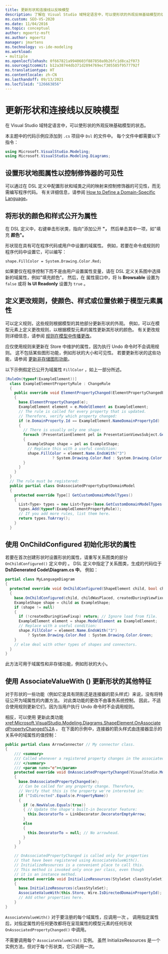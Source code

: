 ```yaml
---
title: 更新形状和连接线以反映模型
description: 了解在 Visual Studio 域特定语言中，可以使形状的外观反映基础模型的状态。
ms.custom: SEO-VS-2020
ms.date: 11/04/2016
ms.topic: conceptual
author: mgoertz-msft
ms.author: mgoertz
manager: jmartens
ms.technology: vs-ide-modeling
ms.workload:
- multiple
ms.openlocfilehash: 0f667821a9940603f887850a9b26fc1d8ca2f073
ms.sourcegitcommit: b12a38744db371d2894769ecf305585f9577792f
ms.translationtype: HT
ms.contentlocale: zh-CN
ms.lasthandoff: 09/13/2021
ms.locfileid: "126663856"
---
```

# <a name="update-shapes-and-connectors-to-reflect-the-model"></a>更新形状和连接线以反映模型

在 Visual Studio 域特定语言中，可以使形状的外观反映基础模型的状态。

本主题中的代码示例应添加到 `.cs` 项目中 `Dsl` 的文件中。 每个文件中都需要以下指令：

```csharp
using Microsoft.VisualStudio.Modeling;
using Microsoft.VisualStudio.Modeling.Diagrams;
```

## <a name="set-shape-map-properties-to-control-the-visibility-of-a-decorator"></a>设置形状地图属性以控制修饰器的可见性

可以通过在 DSL 定义中配置形状和域类之间的映射来控制修饰器的可见性，而无需编写程序代码。 有关详细信息，请参阅 [How to Define a Domain-Specific Language](../modeling/how-to-define-a-domain-specific-language.md)。

## <a name="expose-the-color-and-style-of-a-shape-as-properties"></a>将形状的颜色和样式公开为属性

在 DSL 定义中，右键单击形状类，指向"添加公开 **"，** 然后单击其中一项，如"填充 **颜色"。**

形状现在具有可在程序代码或用户中设置的域属性。 例如，若要在命令或规则的程序代码中设置它，可以编写：

`shape.FillColor = System.Drawing.Color.Red;`

如果要仅在程序控制下而不是由用户设置属性变量，请在 DSL 定义关系图中选择新的域属性，例如"填充颜色"。 然后，在 属性窗口中，将 Is **Browsable** 设置为 `false` 或将 **Is UI Readonly** 设置为 `true` 。

## <a name="define-change-rules-to-make-color-style-or-location-depend-on-model-element-properties"></a>定义更改规则，使颜色、样式或位置依赖于模型元素属性
 可以定义规则，这些规则根据模型的其他部分更新形状的外观。 例如，可以在模型元素上定义更改规则，以根据模型元素的属性更新其形状的颜色。 有关更改规则详细信息，请参阅 [规则在模型中传播更改](../modeling/rules-propagate-changes-within-the-model.md)。

 应仅使用规则来更新在 Store 中维护的属性，因为执行 Undo 命令时不会调用规则。 这不包括某些图形功能，例如形状的大小和可见性。 若要更新形状的这些功能，请参阅 [更新非存储图形功能](#OnAssociatedProperty)。

 以下示例假定已公开为域属性 `FillColor` ，如上一部分所述。

```csharp
[RuleOn(typeof(ExampleElement))]
  class ExampleElementPropertyRule : ChangeRule
  {
    public override void ElementPropertyChanged(ElementPropertyChangedEventArgs e)
    {
      base.ElementPropertyChanged(e);
      ExampleElement element = e.ModelElement as ExampleElement;
      // The rule is called for every property that is updated.
      // Therefore, verify which property changed:
      if (e.DomainProperty.Id == ExampleElement.NameDomainPropertyId)
      {
        // There is usually only one shape:
        foreach (PresentationElement pel in PresentationViewsSubject.GetPresentation(element))
        {
          ExampleShape shape = pel as ExampleShape;
          // Replace this with a useful condition:
          shape.FillColor = element.Name.EndsWith("3")
                     ? System.Drawing.Color.Red : System.Drawing.Color.Green;
        }
      }
    }
  }
  // The rule must be registered:
  public partial class OnAssociatedPropertyExptDomainModel
  {
    protected override Type[] GetCustomDomainModelTypes()
    {
      List<Type> types = new List<Type>(base.GetCustomDomainModelTypes());
      types.Add(typeof(ExampleElementPropertyRule));
      // If you add more rules, list them here.
      return types.ToArray();
    }
  }
```

## <a name="use-onchildconfigured-to-initialize-a-shapes-properties"></a>使用 OnChildConfigured 初始化形状的属性

若要在首次创建形状时设置形状的属性，请重写关系图类的部分 `OnChildConfigured()` 定义中的 。 DSL 定义中指定了关系图类，生成的代码位于 **Dsl\Generated Code\Diagram.cs 中**。 例如：

```csharp
partial class MyLanguageDiagram
{
  protected override void OnChildConfigured(ShapeElement child, bool childWasPlaced, bool createdDuringViewFixup)
  {
    base.OnChildConfigured(child, childWasPlaced, createdDuringViewFixup);
    ExampleShape shape = child as ExampleShape;
    if (shape != null)
    {
      if (!createdDuringViewFixup) return; // Ignore load from file.
      ExampleElement element = shape.ModelElement as ExampleElement;
      // Replace with a useful condition:
      shape.FillColor = element.Name.EndsWith("3")
          ? System.Drawing.Color.Red : System.Drawing.Color.Green;
    }
    // else deal with other types of shapes and connectors.
  }
}
```

此方法可用于域属性和非存储功能，例如形状的大小。

## <a name="use-associatevaluewith-to-update-other-features-of-a-shape"></a><a name="OnAssociatedProperty"></a> 使用 AssociateValueWith () 更新形状的其他特征

对于形状的一些功能（例如它是具有阴影还是连接器的箭头样式）来说，没有将特征公开为域属性的内置方法。  对此类功能的更改不由事务系统控制。 因此，不适合使用规则更新它们，因为当用户执行 Undo 命令时不会调用规则。

相反，可以使用 更新此类功能 <xref:Microsoft.VisualStudio.Modeling.Diagrams.ShapeElement.OnAssociatedPropertyChanged%2A> 。 在下面的示例中，连接器的箭头样式由连接器显示的关系中的域属性的值控制：

```csharp
public partial class ArrowConnector // My connector class.
{
    /// <summary>
    /// Called whenever a registered property changes in the associated model element.
    /// </summary>
    /// <param name="e"></param>
    protected override void OnAssociatedPropertyChanged(VisualStudio.Modeling.Diagrams.PropertyChangedEventArgs e)
    {
      base.OnAssociatedPropertyChanged(e);
      // Can be called for any property change. Therefore,
      // Verify that this is the property we're interested in:
      if ("IsDirected".Equals(e.PropertyName))
      {
        if (e.NewValue.Equals(true))
        { // Update the shape's built-in Decorator feature:
          this.DecoratorTo = LinkDecorator.DecoratorEmptyArrow;
        }
        else
        {
          this.DecoratorTo = null; // No arrowhead.
        }
      }
    }

    // OnAssociatedPropertyChanged is called only for properties
    // that have been registered using AssociateValueWith().
    // InitializeResources is a convenient place to call this.
    // This method is invoked only once per class, even though
    // it is an instance method.
    protected override void InitializeResources(StyleSet classStyleSet)
    {
      base.InitializeResources(classStyleSet);
      AssociateValueWith(this.Store, Wire.IsDirectedDomainPropertyId);
      // Add other properties here.
    }
}
```

`AssociateValueWith()` 对于要注册的每个域属性，应调用一次 。 调用指定属性后，对指定属性的任何更改都将在呈现属性的模型元素的任何形状 `OnAssociatedPropertyChanged()` 中调用。

不需要调用每个 `AssociateValueWith()` 实例。 虽然 InitializeResources 是一个实例方法，但对于每个形状类，它只调用一次。
